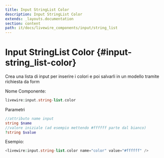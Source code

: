 ```yaml
---
title: Input StringList Color
description: Input StringList Color
extends: _layouts.documentation
section: content
path: it/docs/livewire_components/input/string_list
---
```


# Input StringList Color {#input-string_list-color}

Crea una lista di input per inserire i colori e poi salvarli in un modello tramite richiesta da form

Nome Componente:

```php
livewire:input.string-list.color
```

Parametri

```php
//attributo name input
string $name
//valore iniziale (ad esempio mettendo #ffffff parte dal bianco)
?string $value
```

Esempio:

```php
<livewire:input.string-list.color name="color" value="#ffffff" />
```

